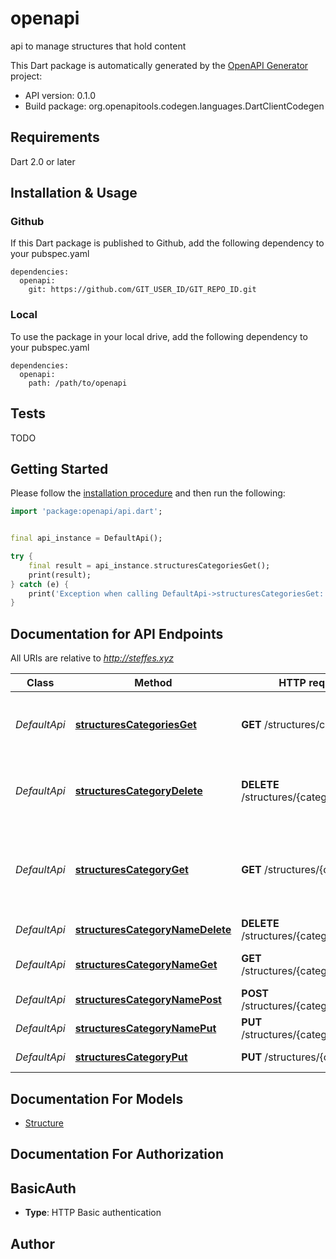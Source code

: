 # openapi
api to manage structures that hold content

This Dart package is automatically generated by the [OpenAPI Generator](https://openapi-generator.tech) project:

- API version: 0.1.0
- Build package: org.openapitools.codegen.languages.DartClientCodegen

## Requirements

Dart 2.0 or later

## Installation & Usage

### Github
If this Dart package is published to Github, add the following dependency to your pubspec.yaml
```
dependencies:
  openapi:
    git: https://github.com/GIT_USER_ID/GIT_REPO_ID.git
```

### Local
To use the package in your local drive, add the following dependency to your pubspec.yaml
```
dependencies:
  openapi:
    path: /path/to/openapi
```

## Tests

TODO

## Getting Started

Please follow the [installation procedure](#installation--usage) and then run the following:

```dart
import 'package:openapi/api.dart';


final api_instance = DefaultApi();

try {
    final result = api_instance.structuresCategoriesGet();
    print(result);
} catch (e) {
    print('Exception when calling DefaultApi->structuresCategoriesGet: $e\n');
}

```

## Documentation for API Endpoints

All URIs are relative to *http://steffes.xyz*

Class | Method | HTTP request | Description
------------ | ------------- | ------------- | -------------
*DefaultApi* | [**structuresCategoriesGet**](doc\/DefaultApi.md#structurescategoriesget) | **GET** /structures/categories | returns all available categories for structures
*DefaultApi* | [**structuresCategoryDelete**](doc\/DefaultApi.md#structurescategorydelete) | **DELETE** /structures/{category} | delete this category. category needs to be empty
*DefaultApi* | [**structuresCategoryGet**](doc\/DefaultApi.md#structurescategoryget) | **GET** /structures/{category} | returns names of current available structures in that category
*DefaultApi* | [**structuresCategoryNameDelete**](doc\/DefaultApi.md#structurescategorynamedelete) | **DELETE** /structures/{category}/{name} | delete this structure
*DefaultApi* | [**structuresCategoryNameGet**](doc\/DefaultApi.md#structurescategorynameget) | **GET** /structures/{category}/{name} | returns a specific structure
*DefaultApi* | [**structuresCategoryNamePost**](doc\/DefaultApi.md#structurescategorynamepost) | **POST** /structures/{category}/{name} | 
*DefaultApi* | [**structuresCategoryNamePut**](doc\/DefaultApi.md#structurescategorynameput) | **PUT** /structures/{category}/{name} | 
*DefaultApi* | [**structuresCategoryPut**](doc\/DefaultApi.md#structurescategoryput) | **PUT** /structures/{category} | create new category


## Documentation For Models

 - [Structure](doc\/Structure.md)


## Documentation For Authorization


## BasicAuth

- **Type**: HTTP Basic authentication


## Author




